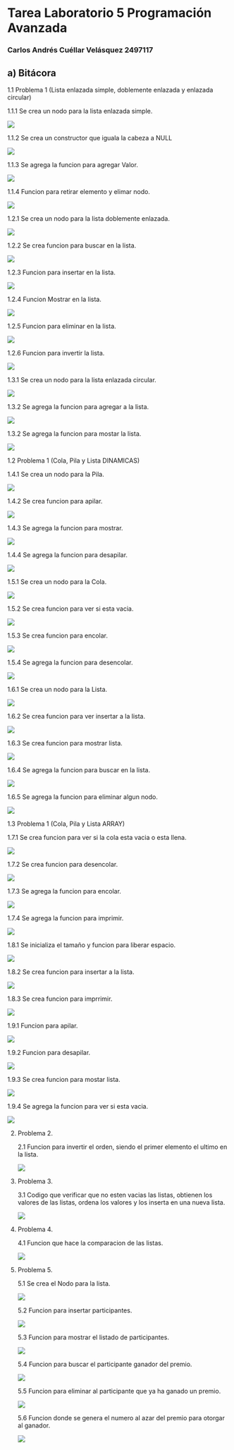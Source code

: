 # Tarea Laboratorio 5 Programación Avanzada

### Carlos Andrés Cuéllar Velásquez 2497117
       
## a) Bitácora


1.1 Problema 1 (Lista enlazada simple, doblemente enlazada y enlazada circular)

   1.1.1 Se crea un nodo para la lista enlazada simple.
       
   ![](RepPar/111.png)
   
   1.1.2 Se crea un constructor que iguala la cabeza a NULL
   
   ![](RepPar/112.png)
   
   1.1.3 Se agrega la funcion para agregar Valor.
   
   ![](RepPar/113.png)
   
   1.1.4 Funcion para retirar elemento y elimar nodo.
   
   ![](RepPar/114.png)
   
   
   1.2.1 Se crea un nodo para la lista doblemente enlazada.
   
   ![](RepPar/121.png)
   
   1.2.2 Se crea funcion para buscar en la lista.
   
   ![](RepPar/122.png)
   
   1.2.3 Funcion para insertar en la lista.
   
   ![](RepPar/123.png)
   
   1.2.4 Funcion Mostrar en la lista. 
   
   ![](RepPar/124.png)
   
   1.2.5 Funcion para eliminar en la lista.
   
   ![](RepPar/125.png)
   
   1.2.6 Funcion para invertir la lista.
   
   ![](RepPar/126.png)
   
   
   1.3.1 Se crea un nodo para la lista enlazada circular.
   
   ![](RepPar/131.png)
   
   1.3.2 Se agrega la funcion para agregar a la lista. 
   
   ![](RepPar/132.png)
   
   1.3.2 Se agrega la funcion para mostar la lista. 
   
   ![](RepPar/133.png)
   
1.2 Problema 1 (Cola, Pila y Lista DINAMICAS)

   1.4.1 Se crea un nodo para la Pila.
       
   ![](RepPar/141.png)
   
   1.4.2 Se crea funcion para apilar.
   
   ![](RepPar/142.png)
   
   1.4.3 Se agrega la funcion para mostrar.
   
   ![](RepPar/143.png)
   
   1.4.4 Se agrega la funcion para desapilar.
   
   ![](RepPar/144.png)
   
   
   1.5.1 Se crea un nodo para la Cola.
       
   ![](RepPar/151.png)
   
   1.5.2 Se crea funcion para ver si esta vacia.
   
   ![](RepPar/152.png)
   
   1.5.3 Se crea funcion para encolar.
   
   ![](RepPar/153.png)
   
   1.5.4 Se agrega la funcion para desencolar.
   
   ![](RepPar/154.png)
   
   
   1.6.1 Se crea un nodo para la Lista.
       
   ![](RepPar/161.png)
   
   1.6.2 Se crea funcion para ver insertar a la lista.
   
   ![](RepPar/162.png)
   
   1.6.3 Se crea funcion para mostrar lista.
   
   ![](RepPar/163.png)
   
   1.6.4 Se agrega la funcion para buscar en la lista.
   
   ![](RepPar/164.png)
   
   1.6.5 Se agrega la funcion para eliminar algun nodo.
   
   ![](RepPar/165.png)
   
1.3 Problema 1 (Cola, Pila y Lista ARRAY)

   1.7.1 Se crea funcion para ver si la cola esta vacia o esta llena.
       
   ![](RepPar/171.png)
   
   1.7.2 Se crea funcion para desencolar.
   
   ![](RepPar/172.png)
   
   1.7.3 Se agrega la funcion para encolar.
   
   ![](RepPar/173.png)
   
   1.7.4 Se agrega la funcion para imprimir.
   
   ![](RepPar/174.png)
   
   
   1.8.1 Se inicializa el tamaño y funcion para liberar espacio.
       
   ![](RepPar/181.png)
   
   1.8.2 Se crea funcion para insertar a la lista.
   
   ![](RepPar/182.png)
   
   1.8.3 Se crea funcion para imprrimir.
   
   ![](RepPar/183.png)
   
 
   1.9.1 Funcion para apilar.
       
   ![](RepPar/161.png)
   
   1.9.2 Funcion para desapilar.
   
   ![](RepPar/162.png)
   
   1.9.3 Se crea funcion para mostar lista.
   
   ![](RepPar/163.png)
   
   1.9.4 Se agrega la funcion para ver si esta vacia.
   
   ![](RepPar/164.png)
   

2. Problema 2.

   2.1 Funcion para invertir el orden, siendo el primer elemento el ultimo en la lista. 
   
   ![](RepPar/22.png)
   

3. Problema 3.

   3.1 Codigo que verificar que no esten vacias las listas, obtienen los valores de las listas, ordena los valores y los inserta en una nueva lista.
   
   ![](RepPar/33.png)
   
  

4. Problema 4.

   4.1 Funcion que hace la comparacion de las listas.
   
   ![](RepPar/44.png)
   

5. Problema 5.

   5.1 Se crea el Nodo para la lista.
   
   ![](RepPar/51.png)
   
   5.2 Funcion para insertar participantes.

   ![](RepPar/52.png)
   
   5.3 Funcion para mostrar el listado de participantes.
   
   ![](RepPar/53.png)
   
   5.4 Funcion para buscar el participante ganador del premio.
   
   ![](RepPar/54.png)
   
   5.5 Funcion para eliminar al participante que ya ha ganado un premio.
   
   ![](RepPar/55.png)
   
   5.6 Funcion donde se genera el numero al azar del premio para otorgar al ganador. 
   
   ![](RepPar/56.png)
  



